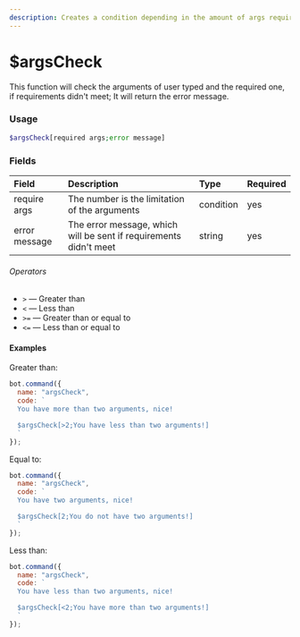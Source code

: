 ```yaml
---
description: Creates a condition depending in the amount of args required.
---
```


# $argsCheck

This function will check the arguments of user typed and the required one, if requirements didn't meet; It will return the error message.

### Usage

```php
$argsCheck[required args;error message]
```

### Fields

| Field | Description | Type | Required |
| :--- | :--- | :--- | :--- |
| require args | The number is the limitation of the arguments | condition | yes |
| error message | The error message, which will be sent if requirements didn't meet | string | yes |

###### Operators

* `>` — Greater than
* `<` — Less than
* `>=` — Greater than or equal to
* `<=` — Less than or equal to
#### Examples

Greater than:
```javascript
bot.command({
  name: "argsCheck",
  code: `
  You have more than two arguments, nice!

  $argsCheck[>2;You have less than two arguments!]
  `
});
```

Equal to:
```javascript
bot.command({
  name: "argsCheck",
  code: `
  You have two arguments, nice!

  $argsCheck[2;You do not have two arguments!]
  `
});
```

Less than:
```javascript
bot.command({
  name: "argsCheck",
  code: `
  You have less than two arguments, nice!

  $argsCheck[<2;You have more than two arguments!]
  `
});
```

